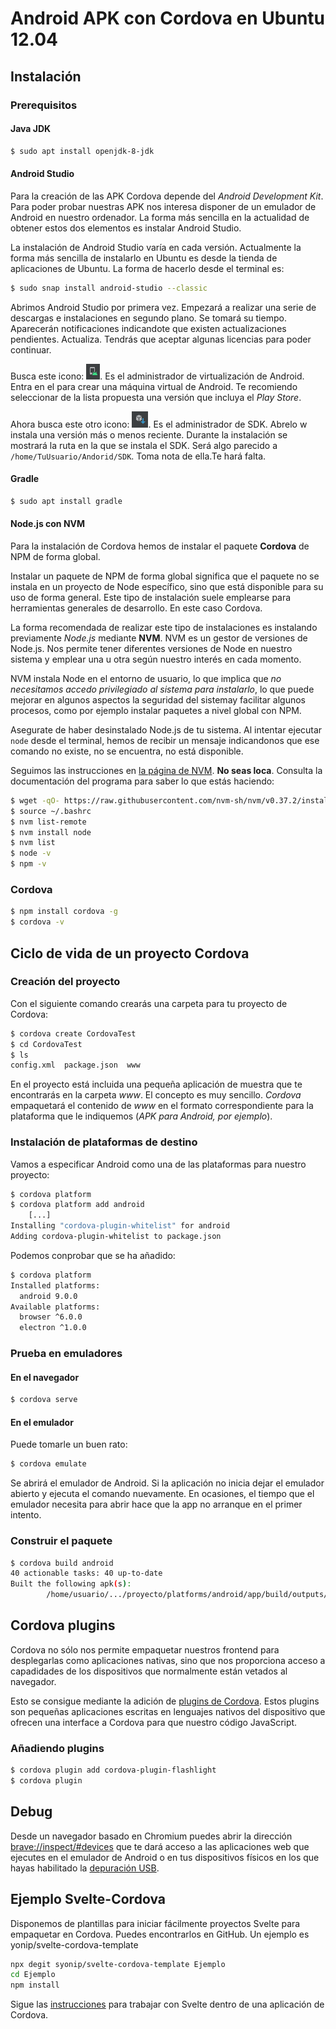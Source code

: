 # Android APK con Cordova en Ubuntu 12.04

## Instalación

### Prerequisitos

#### Java JDK

```bash
$ sudo apt install openjdk-8-jdk
```

#### Android Studio
Para la creación de las APK Cordova depende del *Android Development Kit*. Para poder probar nuestras APK nos interesa disponer de un emulador de Android en nuestro ordenador. La forma más sencilla en la actualidad de obtener estos dos elementos es instalar Android Studio.

La instalación de Android Studio varía en cada versión. Actualmente la forma más sencilla de instalarlo en Ubuntu es desde la tienda de aplicaciones de Ubuntu. La forma de hacerlo desde el terminal es:
```bash
$ sudo snap install android-studio --classic
```
Abrimos Android Studio por primera vez. Empezará a realizar una serie de descargas e instalaciones en segundo plano. Se tomará su tiempo. Aparecerán notificaciones indicandote que existen actualizaciones pendientes. Actualiza. Tendrás que aceptar algunas licencias para poder continuar. 

Busca este icono: ![](imgs/AVD%20manager.png). Es el administrador de virtualización de Android. Entra en el para crear una máquina virtual de Android. Te recomiendo seleccionar de la lista propuesta una versión que incluya el *Play Store*.

Ahora busca este otro icono: ![](imgs/SDK%20Manager.png). Es el administrador de SDK. Abrelo w instala una versión más o menos reciente. Durante la instalación se mostrará la ruta en la que se instala el SDK.  Será algo parecido a `/home/TuUsuario/Andorid/SDK`. Toma nota de ella.Te hará falta.

#### Gradle
```bash
$ sudo apt install gradle
```

#### Node.js con NVM
Para la instalación de Cordova hemos de instalar el paquete **Cordova** de NPM de forma global.

Instalar un paquete de NPM de forma global significa que el paquete no se instala en un proyecto de Node específico, sino que está disponible para su uso de forma general. Este tipo de instalación suele emplearse para herramientas generales de desarrollo. En este caso Cordova.

La forma recomendada de realizar este tipo de instalaciones es instalando previamente *Node.js* mediante **NVM**. NVM es un gestor de versiones de Node.js. Nos permite tener diferentes versiones de Node en nuestro sistema y emplear una u otra según nuestro interés en cada momento.

NVM instala Node en el entorno de usuario, lo que implica que *no necesitamos accedo privilegiado al sistema para instalarlo*, lo que puede mejorar en algunos aspectos la seguridad del sistemay facilitar algunos procesos, como por ejemplo instalar paquetes a nivel global con NPM.

Asegurate de haber desinstalado Node.js de tu sistema. Al intentar ejecutar `node` desde el terminal, hemos de recibir un mensaje indicandonos que ese comando no existe, no se encuentra, no está disponible.

Seguimos las instrucciones en [la página de NVM](https://github.com/nvm-sh/nvm#install--update-script). **No seas loca**. Consulta la documentación del programa para saber lo que estás haciendo:
```bash
$ wget -qO- https://raw.githubusercontent.com/nvm-sh/nvm/v0.37.2/install.sh | bash
$ source ~/.bashrc
$ nvm list-remote
$ nvm install node
$ nvm list
$ node -v
$ npm -v
```
### Cordova
```bash
$ npm install cordova -g
$ cordova -v
```
## Ciclo de vida de un proyecto Cordova

### Creación del proyecto
Con el siguiente comando crearás una carpeta para tu proyecto de Cordova:
```bash
$ cordova create CordovaTest
$ cd CordovaTest
$ ls
config.xml  package.json  www
```
En el proyecto está incluida una pequeña aplicación de muestra que te encontrarás en la carpeta *www*. El concepto es muy sencillo. *Cordova* empaquetará el contenido de *www* en el formato correspondiente para la plataforma que le indiquemos (*APK para Android, por ejemplo*).
### Instalación de plataformas de destino
Vamos a especificar Android como una de las plataformas para nuestro proyecto:
```bash
$ cordova platform
$ cordova platform add android
    [...]
Installing "cordova-plugin-whitelist" for android
Adding cordova-plugin-whitelist to package.json
```
Podemos conprobar que se ha añadido:
```bash
$ cordova platform
Installed platforms:
  android 9.0.0
Available platforms: 
  browser ^6.0.0
  electron ^1.0.0
```
### Prueba en emuladores

#### En el navegador
```bash
$ cordova serve
```
#### En el emulador
Puede tomarle un buen rato:
```bash
$ cordova emulate
```
Se abrirá el emulador de Android. Si la aplicación no inicia dejar el emulador abierto y ejecuta el comando nuevamente. En ocasiones, el tiempo que el emulador necesita para abrir hace que la app no arranque en el primer intento.
### Construir el paquete
```bash
$ cordova build android
40 actionable tasks: 40 up-to-date
Built the following apk(s): 
        /home/usuario/.../proyecto/platforms/android/app/build/outputs/apk/debug/app-debug.apk
```
## Cordova plugins
Cordova no sólo nos permite empaquetar nuestros frontend para desplegarlas como aplicaciones nativas, sino que nos proporciona acceso a capadidades de los dispositivos que normalmente están vetados al navegador.

Esto se consigue mediante la adición de [plugins de Cordova](https://cordova.apache.org/plugins/). Estos plugins son pequeñas aplicaciones escritas en lenguajes nativos del dispositivo que ofrecen una interface a Cordova para que nuestro código JavaScript.

### Añadiendo plugins
```bash
$ cordova plugin add cordova-plugin-flashlight
$ cordova plugin
```
## Debug
Desde un navegador basado en Chromium puedes abrir la dirección [brave://inspect/#devices](brave://inspect/#devices) que te dará acceso a las aplicaciones web que ejecutes en el emulador de Android o en tus dispositivos físicos en los que hayas habilitado la [depuración USB](https://developer.android.com/studio/debug/dev-options?hl=es).

## Ejemplo Svelte-Cordova
Disponemos de plantillas para iniciar fácilmente proyectos Svelte para empaquetar en Cordova. Puedes encontrarlos en GitHub. Un ejemplo es yonip/svelte-cordova-template
```bash
npx degit syonip/svelte-cordova-template Ejemplo
cd Ejemplo
npm install
```
Sigue las [instrucciones](https://github.com/syonip/svelte-cordova) para trabajar con Svelte dentro de una aplicación de Cordova.